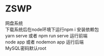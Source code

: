 # ZSWP
网盘系统     
下载系统后在node环境下运行npm i 安装依赖包     
yarn serve 或者 npm run serve 运行前端     
node app 或者 nodemon app 运行后端     
MySQL密码默认root
